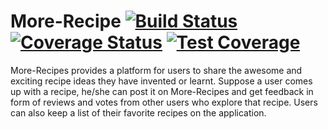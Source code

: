 # More-Recipe [![Build Status](https://travis-ci.org/emasys/More-Recipe.svg?branch=master)](https://travis-ci.org/emasys/More-Recipe) [![Coverage Status](https://coveralls.io/repos/github/emasys/More-Recipe/badge.svg?branch=master)](https://coveralls.io/github/emasys/More-Recipe?branch=master) [![Test Coverage](https://api.codeclimate.com/v1/badges/27d0694e67cb545bdd34/test_coverage)](https://codeclimate.com/github/emasys/More-Recipe/test_coverage)
More-Recipes provides a platform for users to share the awesome and exciting  recipe ideas they have invented or learnt.  Suppose a user comes up with a recipe,  he/she can post it on More-Recipes and  get feedback in form of reviews and votes from other users who explore that recipe. Users can also keep a list of their favorite recipes on the application.
